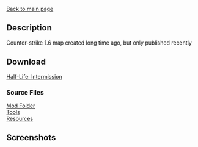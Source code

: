 [Back to main page](https://taddan.github.io/library/)<br/>
## Description
Counter-strike 1.6 map created long time ago, but only published recently

## Download
[Half-Life: Intermission](https://github.com/taddan/library/raw/main/gs001f01.rar)<br/>
### Source Files
[Mod Folder]()<br/>
[Tools]()<br/>
[Resources]()<br/>

## Screenshots
